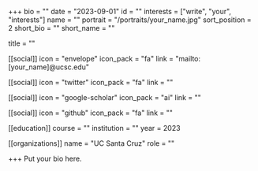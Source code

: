 +++
bio = ""
date = "2023-09-01"
id = ""
interests = ["write", "your", "interests"]
name = ""
portrait = "/portraits/your_name.jpg"
sort_position = 2
short_bio = ""
short_name = ""

title = ""

[[social]]
    icon = "envelope"
    icon_pack = "fa"
    link = "mailto:[your_name]@ucsc.edu"

[[social]]
    icon = "twitter"
    icon_pack = "fa"
    link = ""

[[social]]
    icon = "google-scholar"
    icon_pack = "ai"
    link = ""

[[social]]
    icon = "github"
    icon_pack = "fa"
    link = ""

[[education]]
    course = ""
    institution = ""
    year = 2023
    
[[organizations]]
    name = "UC Santa Cruz"
    role = ""

+++
Put your bio here.